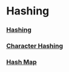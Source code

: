 # Hashing

### [Hashing](/Hashing/hashing.cpp)
### [Character Hashing](/Hashing/Characterhashing.cpp)
### [Hash Map](/Hashing/hashmap.cpp)
